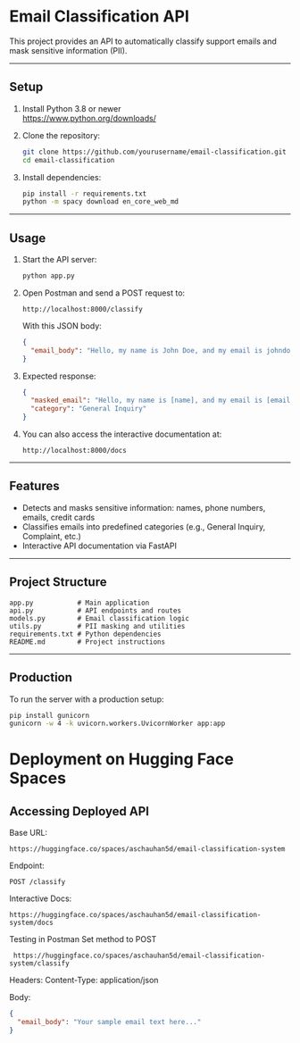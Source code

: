 # Email Classification API

This project provides an API to automatically classify support emails and mask sensitive information (PII).

---

## Setup

1. Install Python 3.8 or newer  
   https://www.python.org/downloads/

2. Clone the repository:

   ```bash
   git clone https://github.com/yourusername/email-classification.git
   cd email-classification
   ```

3. Install dependencies:
   ```bash
   pip install -r requirements.txt
   python -m spacy download en_core_web_md
   ```

---

## Usage

1. Start the API server:

   ```bash
   python app.py
   ```

2. Open Postman and send a POST request to:

   ```
   http://localhost:8000/classify
   ```

   With this JSON body:

   ```json
   {
     "email_body": "Hello, my name is John Doe, and my email is johndoe@example.com."
   }
   ```

3. Expected response:

   ```json
   {
     "masked_email": "Hello, my name is [name], and my email is [email_address].",
     "category": "General Inquiry"
   }
   ```

4. You can also access the interactive documentation at:
   ```
   http://localhost:8000/docs
   ```

---

## Features

- Detects and masks sensitive information: names, phone numbers, emails, credit cards
- Classifies emails into predefined categories (e.g., General Inquiry, Complaint, etc.)
- Interactive API documentation via FastAPI

---

## Project Structure

```
app.py           # Main application
api.py           # API endpoints and routes
models.py        # Email classification logic
utils.py         # PII masking and utilities
requirements.txt # Python dependencies
README.md        # Project instructions
```

---

## Production

To run the server with a production setup:

```bash
pip install gunicorn
gunicorn -w 4 -k uvicorn.workers.UvicornWorker app:app
```

# Deployment on Hugging Face Spaces

## Accessing Deployed API

Base URL:

```
https://huggingface.co/spaces/aschauhan5d/email-classification-system

```

Endpoint:

```
POST /classify

```

Interactive Docs:

```
https://huggingface.co/spaces/aschauhan5d/email-classification-system/docs

```

Testing in Postman
Set method to POST

```
 https://huggingface.co/spaces/aschauhan5d/email-classification-system/classify

```

Headers: Content-Type: application/json

Body:

```json
{
  "email_body": "Your sample email text here..."
}
```
